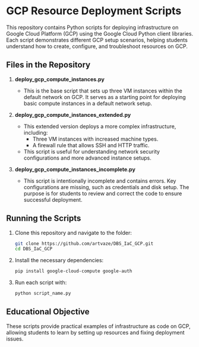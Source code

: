 # GCP Resource Deployment Scripts

This repository contains Python scripts for deploying infrastructure on Google Cloud Platform (GCP) using the Google Cloud Python client libraries. Each script demonstrates different GCP setup scenarios, helping students understand how to create, configure, and troubleshoot resources on GCP.

## Files in the Repository

1. **deploy_gcp_compute_instances.py**
   - This is the base script that sets up three VM instances within the default network on GCP. It serves as a starting point for deploying basic compute instances in a default network setup.

2. **deploy_gcp_compute_instances_extended.py**
   - This extended version deploys a more complex infrastructure, including:
     - Three VM instances with increased machine types.
     - A firewall rule that allows SSH and HTTP traffic.
   - This script is useful for understanding network security configurations and more advanced instance setups.

3. **deploy_gcp_compute_instances_incomplete.py**
   - This script is intentionally incomplete and contains errors. Key configurations are missing, such as credentials and disk setup. The purpose is for students to review and correct the code to ensure successful deployment.

## Running the Scripts

1. Clone this repository and navigate to the folder:
   ```bash
   git clone https://github.com/artvaze/DBS_IaC_GCP.git
   cd DBS_IaC_GCP
   ```

2. Install the necessary dependencies:
   ```bash
   pip install google-cloud-compute google-auth
   ```

3. Run each script with:
   ```bash
   python script_name.py
   ```

## Educational Objective

These scripts provide practical examples of infrastructure as code on GCP, allowing students to learn by setting up resources and fixing deployment issues.
